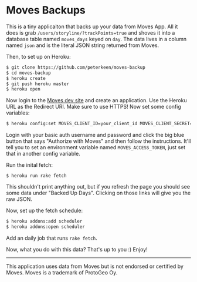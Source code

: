 # Moves Backups
This is a tiny applicaiton that backs up your data from Moves App. All it does is grab <code>/users/storyline/<date>?trackPoints=true</code>
and shoves it into a database table named <code>moves_days</code> keyed on <code>day</code>. The data lives in a column named <code>json</code>
and is the literal JSON string returned from Moves.

Then, to set up on Heroku:

```bash
$ git clone https://github.com/peterkeen/moves-backup
$ cd moves-backup
$ heroku create
$ git push heroku master
$ heroku open
```

Now login to the [Moves dev site](https://dev.moves-app.com) and create an application. Use the Heroku URL as the Redirect URI. Make sure to use HTTPS! Now set some config variables:

```bash
$ heroku config:set MOVES_CLIENT_ID=your_client_id MOVES_CLIENT_SECRET=your_client_secret USERNAME=your_basic_auth_username PASSWORD=your_basic_auth_password
```

Login with your basic auth username and password and click the big blue button that says "Authorize with Moves" and then follow the instructions. It'll tell you to set an environment variable named <code>MOVES_ACCESS_TOKEN</code>, just set that in another config variable.

Run the inital fetch:

```
$ heroku run rake fetch
```

This shouldn't print anything out, but if you refresh the page you should see some data under "Backed Up Days". Clicking on those links will give you the raw JSON.

Now, set up the fetch schedule:

```bash
$ heroku addons:add scheduler
$ heroku addons:open scheduler
```

Add an daily job that runs `rake fetch`.

Now, what you do with this data? That's up to you :) Enjoy!

----

This application uses data from Moves but is not endorsed or certified by Moves. Moves is a trademark of ProtoGeo Oy.
